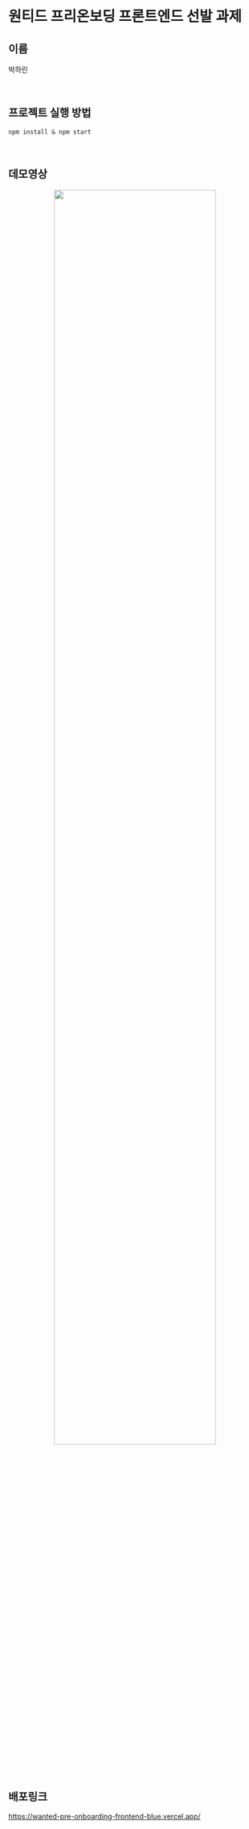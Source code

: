 # 원티드 프리온보딩 프론트엔드 선발 과제

## 이름

박하린

<br/>

## 프로젝트 실행 방법

```
npm install & npm start
```

<br/>

## 데모영상

<p align="center">
<img width="80%" src="https://github.com/khakaa/wanted-pre-onboarding-frontend/assets/73606877/af4bfa90-f8d3-42dc-bfa2-a4b20a4d94e9" />
</p>

<br/>

## 배포링크

https://wanted-pre-onboarding-frontend-blue.vercel.app/
